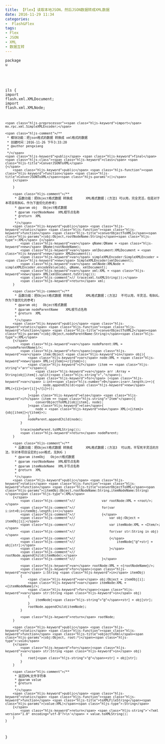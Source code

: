 ```yaml
---
title: 【Flex】读取本地JSON，然后JSON数据转成XML数据
date: 2016-11-29 11:34
categories:
-  Flash&Flex
tags:
- Flex
- JSON
- XML
- 数据互转
---
```

<div class="markdown_views">


<code class=" hljs actionscript"><span class="hljs-package"><span class="hljs-keyword">package</span> <span class="hljs-title">u
<!--more-->
ils</span>
{</span>
    <span class="hljs-preprocessor"><span class="hljs-keyword">import</span> flash.xml.XMLDocument;</span>
    <span class="hljs-preprocessor"><span class="hljs-keyword">import</span> flash.xml.XMLNode;</span>

    <span class="hljs-preprocessor"><span class="hljs-keyword">import</span> mx.rpc.xml.SimpleXMLEncoder;</span>

    <span class="hljs-comment">/**
     * 模块功能：把json格式的数据 转换成 xml格式的数据
     * 创建时间：2016-11-26 下午3:33:20
     * @author pengxiang
     * 
     */</span> 
    <span class="hljs-keyword">public</span> <span class="hljs-keyword">final</span> <span class="hljs-class"><span class="hljs-keyword">class</span> <span class="hljs-title">ConverJSONToXML</span>
    {</span>
        <span class="hljs-keyword">public</span> <span class="hljs-function"><span class="hljs-keyword">function</span> <span class="hljs-title">ConverJSONToXML</span><span class="hljs-params">()</span>
        {</span>

        }

        <span class="hljs-comment">/**
         * 函数功能：把Object格式数据 转换成       XML格式数据；(方法1 可以用，完全灵活，但是对于本项目有BUG，作为下面优化的参考) 
         * @param obj   Object格式数据
         * @param rootNodeName  XML根节点名称
         * @return  XML
         * 
         */</span>     
        <span class="hljs-keyword">public</span> <span class="hljs-keyword">static</span> <span class="hljs-function"><span class="hljs-keyword">function</span> <span class="hljs-title">converObjectToXML1</span><span class="hljs-params">(obj:Object,rootNodeName:String)</span><span class="hljs-type">:XML</span> {</span>
            <span class="hljs-keyword">var</span> qName:QName = <span class="hljs-keyword">new</span> QName(rootNodeName);
            <span class="hljs-keyword">var</span> xmlDocument:XMLDocument = <span class="hljs-keyword">new</span> XMLDocument();
            <span class="hljs-keyword">var</span> simpleXMLEncoder:SimpleXMLEncoder = <span class="hljs-keyword">new</span> SimpleXMLEncoder(xmlDocument);
            <span class="hljs-keyword">var</span> xmlNode:XMLNode = simpleXMLEncoder.encodeValue(obj, qName, xmlDocument);
            <span class="hljs-keyword">var</span> xml:XML = <span class="hljs-keyword">new</span> XML(xmlDocument.toString());
            <span class="hljs-comment">// trace(xml.toXMLString());</span>
            <span class="hljs-keyword">return</span> xml;
        }

        <span class="hljs-comment">/**
         * 函数功能：把Object格式数据 转换成       XML格式数据；(方法2  不可以用，半灵活，有BUG，作为下面优化的参考) 
         * @param obj   Object格式数据
         * @param nodeParentName    XML根节点名称
         * @return  XML
         * 
         */</span>     
        <span class="hljs-keyword">public</span> <span class="hljs-keyword">static</span> <span class="hljs-function"><span class="hljs-keyword">function</span> <span class="hljs-title">converObjectToXML2</span><span class="hljs-params">(obj:Object,nodeParentName:String)</span><span class="hljs-type">:XML</span>
        {</span>
            <span class="hljs-keyword">var</span> nodeParent:XML = <{nodeParentName}/>;
            <span class="hljs-keyword">for</span>(<span class="hljs-keyword">var</span> item:Object <span class="hljs-keyword">in</span> obj){
                <span class="hljs-keyword">var</span> node:XML = <span class="hljs-keyword">new</span> XML(<{item}></{item}>);
                <span class="hljs-keyword">if</span> (item == <span class="hljs-string">"arr"</span>){
                    <span class="hljs-keyword">var</span> arr :Array = String(obj[item]).split(<span class="hljs-string">","</span>);
                    <span class="hljs-keyword">for</span> (<span class="hljs-keyword">var</span> i:int=<span class="hljs-number">0</span>;i<arr.length;i++){
                        node.appendChild(<span class="hljs-keyword">new</span> XML(<{i}>{arr[i]}</{i}>));
                    }
                }<span class="hljs-keyword">else</span> <span class="hljs-keyword">if</span> (item == <span class="hljs-string">"Item"</span>){
                    converObjectToXML2(obj[item], node);
                }<span class="hljs-keyword">else</span>{
                    node = <span class="hljs-keyword">new</span> XML(<{item}>{obj[item]}</{item}>);
                }
                nodeParent.appendChild(node);
            }

            trace(nodeParent.toXMLString());
            <span class="hljs-keyword">return</span> nodeParent;
        }

        <span class="hljs-comment">/**
         * 函数功能：把Object格式数据 转换成       XML格式数据；(方法3  可以用，半写死半灵活的方法，针对本项目设定的json格式，无BUG )
         * @param itemObj   Object格式数据
         * @param rootNodeName  XML根节点名称
         * @param itemNodeName  XML子节点名称
         * @return  XML
         * 
         */</span>     
        <span class="hljs-keyword">public</span> <span class="hljs-keyword">static</span> <span class="hljs-function"><span class="hljs-keyword">function</span> <span class="hljs-title">converObjectToXML</span><span class="hljs-params">(itemObj:Object,rootNodeName:String,itemNodeName:String)</span><span class="hljs-type">:XML</span>
        {</span>
            <span class="hljs-comment">//              var rootNode:XML = <root/>;</span>
            <span class="hljs-comment">//              for(var i:int=0;i<itemObj.length;i++)</span>
            <span class="hljs-comment">//              {</span>
            <span class="hljs-comment">//                  var obj:Object = itemObj[i];</span>
            <span class="hljs-comment">//                  var itemNode:XML = <Item/>;</span>
            <span class="hljs-comment">//                  for(var str:String in obj)</span>
            <span class="hljs-comment">//                  {</span>
            <span class="hljs-comment">//                      itemNode["@"+str] = obj[str];</span>
            <span class="hljs-comment">//                  }</span>
            <span class="hljs-comment">//                  rootNode.appendChild(itemNode);</span>
            <span class="hljs-comment">//              }</span>

            <span class="hljs-keyword">var</span> rootNode:XML = <{rootNodeName}/>;
            <span class="hljs-keyword">for</span>(<span class="hljs-keyword">var</span> i:String <span class="hljs-keyword">in</span> itemObj)
            {
                <span class="hljs-keyword">var</span> obj:Object = itemObj[i];
                <span class="hljs-keyword">var</span> itemNode:XML = <{itemNodeName}/>;
                <span class="hljs-keyword">for</span>(<span class="hljs-keyword">var</span> str:String <span class="hljs-keyword">in</span> obj)
                {
                    itemNode[<span class="hljs-string">"@"</span>+str] = obj[str];
                }
                rootNode.appendChild(itemNode);
            }

            <span class="hljs-keyword">return</span> rootNode;    
        }

        <span class="hljs-keyword">public</span> <span class="hljs-keyword">static</span> <span class="hljs-function"><span class="hljs-keyword">function</span> <span class="hljs-title">objectToXml</span><span class="hljs-params">(obj:Object, root:*)</span><span class="hljs-type">:void</span>
        {</span>
            <span class="hljs-keyword">for</span>(<span class="hljs-keyword">var</span> str:String <span class="hljs-keyword">in</span> obj)
            {
                root[<span class="hljs-string">"@"</span>+str] = obj[str];
            }
        }

        <span class="hljs-comment">/**
         * 返回XML文件字符串 
         * @param value
         * @return 
         * 
         */</span>    
        <span class="hljs-keyword">public</span> <span class="hljs-keyword">static</span> <span class="hljs-function"><span class="hljs-keyword">function</span> <span class="hljs-title">toXMLFileString</span><span class="hljs-params">(value:XML)</span><span class="hljs-type">:String</span>
        {</span>
            <span class="hljs-keyword">return</span> <span class="hljs-string">'<?xml version="1.0" encoding="utf-8"?>\n'</span> + value.toXMLString();
        }
    }
}</code>

</div>